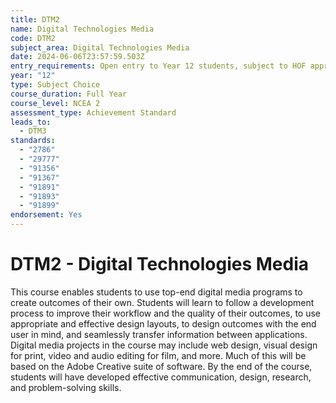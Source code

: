 ```yaml
---
title: DTM2
name: Digital Technologies Media
code: DTM2
subject_area: Digital Technologies Media
date: 2024-06-06T23:57:59.503Z
entry_requirements: Open entry to Year 12 students, subject to HOF approval.
year: "12"
type: Subject Choice
course_duration: Full Year
course_level: NCEA 2
assessment_type: Achievement Standard
leads_to:
  - DTM3
standards:
  - "2786"
  - "29777"
  - "91356"
  - "91367"
  - "91891"
  - "91893"
  - "91899"
endorsement: Yes
---
```

# DTM2 - Digital Technologies Media 

This course enables students to use top-end digital media programs to create outcomes of their own. Students will learn to follow a development process to improve their workflow and the quality of their outcomes, to use appropriate and effective design layouts, to design outcomes with the end user in mind, and seamlessly transfer information between applications. Digital media projects in the course may include web design, visual design for print, video and audio editing for film, and more. Much of this will be based on the Adobe Creative suite of software. By the end of the course, students will have developed effective communication, design, research, and problem-solving skills.